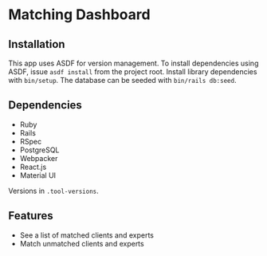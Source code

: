 Matching Dashboard
==================

Installation
------------

This app uses ASDF for version management. To install dependencies using ASDF,
issue `asdf install` from the project root. Install library dependencies with
`bin/setup`. The database can be seeded with `bin/rails db:seed`.

Dependencies
------------

- Ruby
- Rails
- RSpec
- PostgreSQL
- Webpacker
- React.js
- Material UI

Versions in `.tool-versions`.

Features
--------

- See a list of matched clients and experts
- Match unmatched clients and experts
